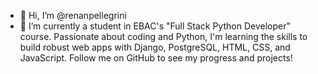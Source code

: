 - 👋 Hi, I’m @renanpellegrini
- 🌱 I’m currently a student in EBAC's "Full Stack Python Developer" course. Passionate about coding and Python, I'm learning the skills to build robust web apps with Django, PostgreSQL, HTML, CSS, and JavaScript. Follow me on GitHub to see my progress and projects!






<!---
renanpellegrini/renanpellegrini is a ✨ special ✨ repository because its `README.md` (this file) appears on your GitHub profile.
You can click the Preview link to take a look at your changes.
--->
